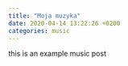 ```yaml
---
title: "Moja muzyka"
date: 2020-04-14 13:22:26 +0200
categories: music
---
```

this is an example music post